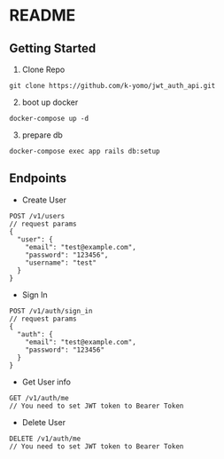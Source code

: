 # README

## Getting Started
1. Clone Repo
```
git clone https://github.com/k-yomo/jwt_auth_api.git
```

2. boot up docker
```
docker-compose up -d
```

3. prepare db
```
docker-compose exec app rails db:setup
```

## Endpoints
- Create User
```
POST /v1/users 
// request params
{
  "user": {
    "email": "test@example.com",
    "password": "123456",
    "username": "test"
  }
}
```

- Sign In
```
POST /v1/auth/sign_in 
// request params
{
  "auth": {
    "email": "test@example.com",
    "password": "123456"
  }
}
```

- Get User info
```
GET /v1/auth/me
// You need to set JWT token to Bearer Token
```

- Delete User
```
DELETE /v1/auth/me
// You need to set JWT token to Bearer Token
```


